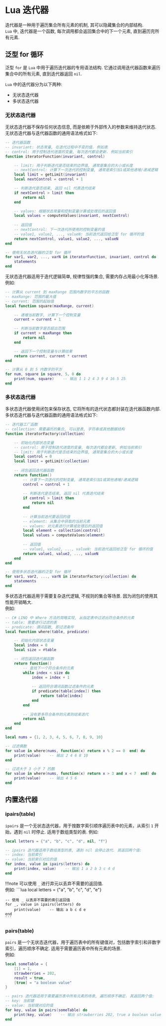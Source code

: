 # Lua 迭代器
迭代器是一种用于遍历集合所有元素的机制, 其可以隐藏集合的内部结构.       
`Lua` 中, 迭代器是一个函数, 每次调用都会返回集合中的下一个元素, 直到遍历完所有元素.

## 泛型 for 循环

泛型 `for` 是 `Lua` 中用于遍历迭代器的专用语法结构. 它通过调用迭代器函数来遍历集合中的所有元素, 直到迭代器返回 `nil`.       

`Lua` 中的迭代器分为以下两种:

- 无状态迭代器
- 多状态迭代器

### 无状态迭代器

无状态迭代器不保存任何状态信息, 而是依赖于外部传入的参数来维持迭代状态.     
无状态迭代器与迭代器函数的通用语法格式如下:
```lua
-- 迭代器函数
-- invariant: 状态常量, 在迭代过程中不变的值. 例如表
-- control: 用于控制迭代进度的变量, 每次迭代都会更新. 例如当前索引
function iteratorFunction(invariant, control)

    -- limit: 用于判断迭代是否结束的边界值, 通常是集合的大小或长度
    -- nextControl: 计算下一次迭代的控制变量, 通常是索引加1或其他递增/递减逻辑
    local limit = getLimit(invariant)
    local nextControl = control + 1

    -- 判断迭代是否结束, 返回 nil 代表迭代结束
    if nextControl > limit then
        return nil
    end

    -- values: 根据状态常量和控制变量计算或处理后的返回值
    local values = computeValues(invariant, nextControl)
    
    -- 返回值
    -- nextControl: 下一次迭代所使用的控制变量的值
    -- value1, value2, ..., valueN: 当前迭代返回给泛型 for 循环的值
    return nextControl, value1, value2, ..., valueN
end

-- 使用无状态迭代器的泛型 for 循环
for var1, var2, ..., varN in iteratorFunction, invariant, control do 
    statements 
end
```

无状态迭代器适用于迭代逻辑简单, 规律性强的集合, 需要内存占用最小化等场景.           
例如:
```lua
-- 计算从 current 到 maxRange 范围内数字的平方的函数
-- maxRange: 范围的最大值
-- current: 范围的起始值
local function square(maxRange, current)

    -- 递增当前数字, 计算下一个控制变量
    current = current + 1

    -- 判断当前数字是否超出范围
    if current > maxRange then
        return nil
    end

    -- 返回下一个控制变量与计算结果
    return current, current * current
end

-- 计算从 0 到 5 内数字的平方
for num, square in square, 5, 0 do
    print(num, square)    -- 输出 1 1 2 4 3 9 4 16 5 25
end
```

### 多状态迭代器

多状态迭代器使用闭包来保存状态, 它将所有的迭代状态都封装在迭代器函数内部.           
多状态迭代器与迭代器函数的通用语法格式如下:
```lua
-- 迭代器工厂函数
-- collection: 需要遍历的集合, 可以是表, 字符串或其他数据结构
function iteratorFactory(collection)

    -- 初始化内部状态变量
    -- control: 用于控制迭代进度的变量, 每次迭代都会更新, 例如当前索引
    -- limit: 用于判断迭代是否结束的边界值, 通常是集合的大小或长度
    local control = 0
    local limit = getLimit(collection)
    
    -- 闭包返回迭代器函数
    return function()
        -- 计算下一次迭代的控制变量, 通常是索引加1或其他递增/递减逻辑
        control = control + 1
        
        -- 判断迭代是否结束, 返回 nil 代表迭代结束
        if control > limit then
            return nil
        end
        
        -- 计算当前迭代要返回的值
        -- element: 从集合中获取的当前元素
        -- values: 对元素进行计算或处理后的返回值
        local element = collection[control]
        local values = computeValues(element)
        
        -- 返回值
        -- value1, value2, ..., valueN: 当前迭代返回给泛型 for 循环的值
        return value1, value2, ..., valueN
    end
end

-- 使用多状态迭代器的泛型 for 循环
for var1, var2, ..., varN in iteratorFactory(collection) do 
    statements 
end
```

多状态迭代器适用于需要复杂迭代逻辑, 不规则的集合等场景. 因为闭包的使用其性能开销略大.       
例如:
```lua
-- C# LINQ 中 Where 方法的简略实现, 从指定表中过滤出符合条件的元素 
-- table: 需要进行过滤的表
-- predicate: 谓词函数, 即过滤条件
local function where(table, predicate)

    -- 初始化内部状态变量
    local index = 0
    local size = #table

    -- 闭包返回迭代器函数
    return function()
        -- 查找下一个符合条件的元素
        while index < size do
            index = index + 1
            
            -- 返回符合谓词函数过滤条件的元素
            if predicate(table[index]) then
                return table[index]
            end
        end
        
        -- 没有更多符合条件的元素则结束迭代
        return nil
    end
end

local nums = {1, 2, 3, 4, 5, 6, 7, 8, 9, 10}

-- 过滤偶数
for value in where(nums, function(x) return x % 2 == 0  end) do
    print(value)    -- 输出 2 4 6 8 10
end

-- 过滤大于 3 小于 7 的数
for value in where(nums, function(x) return x > 3 and x < 7  end) do
    print(value)    -- 输出 4 5 6
end
```

## 内置迭代器

### ipairs(table)
`ipairs` 是一个无状态迭代器，用于按数字索引顺序遍历表中的元素，从索引 `1` 开始，遇到 `nil` 时停止. 适用于数组类型的表.
例如:
```lua
local letters = {"a", "b", "c", "d", nil, "f"}

-- ipairs 迭代器适用于数组类型的表, 遇到 nil 会停止迭代. 其返回两个值:
-- index: 当前索引
-- value: 当前索引对应的值
for index, value in ipairs(letters) do
    print(index, value)    -- 输出 1 a 2 b 3 c 4 d
end
```

!!!note 
    可以使用 `_` 进行弃元以丢弃不需要的返回值.          
    例如:
    ```lua
    local letters = {"a", "b", "c", "d", "e"}

    -- 使用 _ 以丢弃不需要的索引返回值
    for _, value in ipairs(letters) do
        print(value)    -- 输出 a b c d e
    end
    ```

### pairs(table)
`pairs` 是一个无状态迭代器，用于遍历表中的所有键值对，包括数字索引和非数字索引，遍历顺序不确定. 适用于需要遍历表中所有元素的场景.       
例如:
```lua
local someTable = {
    [1] = 1,               
    strawberries = 202,                 
    result = true,                        
    [true] = "a boolean value"
}

-- pairs 迭代器适用于需要遍历表中所有元素的场景, 遍历顺序不确定. 其返回两个值:
-- key: 当前键
-- value: 当前键对应的值
for key, value in pairs(someTable) do
    print(key, value)    -- 输出 strawberries 202, true a boolean value, result true, 1 1
end                        
```